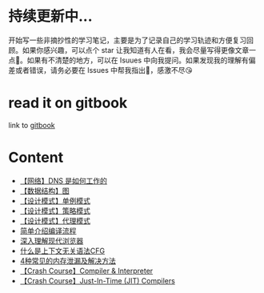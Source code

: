 # 持续更新中...

开始写一些非摘抄性的学习笔记，主要是为了记录自己的学习轨迹和方便复习回顾。如果你感兴趣，可以点个 star 让我知道有人在看，我会尽量写得更像文章一点🐶。如果有不清楚的地方，可以在 Isuues 中向我提问。如果发现我的理解有偏差或者错误，请务必要在 Issues 中帮我指出🙏，感激不尽😘

# read it on gitbook

link to [gitbook](https://suki.gitbook.io/notes/)

# Content

* [【网络】DNS 是如何工作的](./articles/how_dns_works.md)
* [【数据结构】图](./articles/graph_data_structure.md)
* [【设计模式】单例模式](./articles/design_pattern_singleton.md)
* [【设计模式】策略模式](./articles/design_pattern_strategy.md)
* [【设计模式】代理模式](./articles/design_pattern_proxy.md)
* [简单介绍编译流程](./articles/compilation_in_general.md)
* [深入理解现代浏览器](./articles/inside_look_browser.md)
* [什么是上下文无关语法CFG](./articles/context_free_grammar.md)
* [4种常见的内存泄漏及解决方法](./articles/4_common_memory_leak.md)
* [【Crash Course】Compiler & Interpreter](./articles/compiler_and_interpreter.md)
* [【Crash Course】Just-In-Time (JIT) Compilers](./articles/just_in_time_compiler.md)
